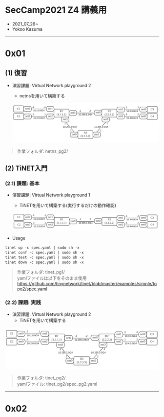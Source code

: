 # SecCamp2021 Z4 講義用 
- 2021_07_26~  
- Yokoo Kazuma  

---

# 0x01
## (1) 復習
- 演習課題: Virtual Network playground 2  
  - netnsを用いて構築する
 
  ![](img/topo3.png)

>作業フォルダ: netns_pg2/

## (2) TiNET入門 
### (2.1) 課題: 基本  
- 演習課題: Virtual Network playground 1  
  - TiNETを用いて構築する(実行するだけの動作確認)

  ![](img/topo2.png)

- Usage  

~~~
tinet up -c spec.yaml | sudo sh -x
tinet conf -c spec.yaml | sudo sh -x
tinet test -c spec.yaml | sudo sh -x
tinet down -c spec.yaml | sudo sh -x
~~~

>作業フォルダ: tinet_pg1/  
>yamlファイルは以下をそのまま使用   
>https://github.com/tinynetwork/tinet/blob/master/examples/simple/topo2/spec.yaml  

### (2.2) 課題: 実践  
- 演習課題: Virtual Network playground 2  
  - TiNETを用いて構築する

 ![](img/topo3.png)

>作業フォルダ: tinet_pg2/  
>yamlファイル: tinet_pg2/spec_pg2.yaml  

---

# 0x02


